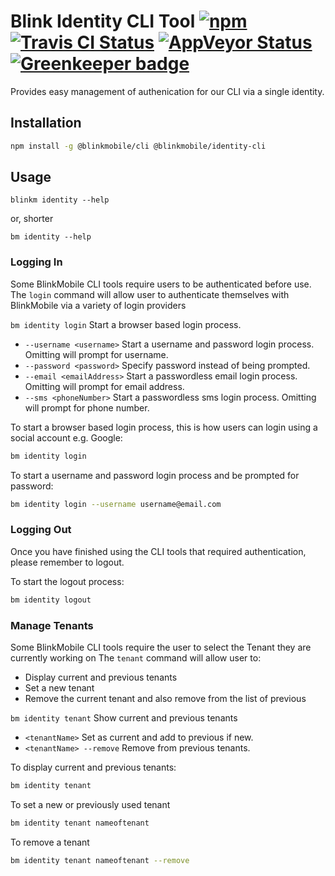 # Blink Identity CLI Tool [![npm](https://img.shields.io/npm/v/@blinkmobile/identity-cli.svg?maxAge=2592000)](https://www.npmjs.com/package/@blinkmobile/identity-cli) [![Travis CI Status](https://travis-ci.org/blinkmobile/identity-cli.svg?branch=master)](https://travis-ci.org/blinkmobile/identity-cli) [![AppVeyor Status](https://ci.appveyor.com/api/projects/status/1byjia4efwq4nquj?svg=true)](https://ci.appveyor.com/project/blinkmobile/identity-cli) [![Greenkeeper badge](https://badges.greenkeeper.io/blinkmobile/identity-cli.svg)](https://greenkeeper.io/)

Provides easy management of authenication for our CLI via a single identity.

## Installation

```sh
npm install -g @blinkmobile/cli @blinkmobile/identity-cli
```

## Usage

`blinkm identity --help`

or, shorter

`bm identity --help`

### Logging In

Some BlinkMobile CLI tools require users to be authenticated before use.
The `login` command will allow user to authenticate themselves with BlinkMobile via a variety of login providers

`bm identity login` Start a browser based login process.
- `--username <username>` Start a username and password login process. Omitting <username> will prompt for username.
- `--password <password>` Specify password instead of being prompted.
- `--email <emailAddress>` Start a passwordless email login process. Omitting <emailAddress> will prompt for email address.
- `--sms <phoneNumber>` Start a passwordless sms login process. Omitting <phoneNumber> will prompt for phone number.

To start a browser based login process, this is how users can login using a social account e.g. Google:
```sh
bm identity login
```

To start a username and password login process and be prompted for password:
```sh
bm identity login --username username@email.com
```

### Logging Out

Once you have finished using the CLI tools that required authentication, please remember to logout.

To start the logout process:
```sh
bm identity logout
```

### Manage Tenants

Some BlinkMobile CLI tools require the user to select the Tenant they are currently working on
The `tenant` command will allow user to:
- Display current and previous tenants
- Set a new tenant
- Remove the current tenant and also remove from the list of previous

`bm identity tenant` Show current and previous tenants
- `<tenantName>` Set as current and add <tenantName> to previous if new.
- `<tenantName> --remove` Remove <tenantName> from previous tenants.

To display current and previous tenants:
```sh
bm identity tenant
```

To set a new or previously used tenant
```sh
bm identity tenant nameoftenant
```

To remove a tenant
```sh
bm identity tenant nameoftenant --remove
```
